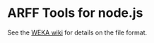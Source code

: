 # ARFF Tools for node.js

See the [WEKA wiki](http://weka.wikispaces.com/ARFF+%28developer+version%29) for
details on the file format.
